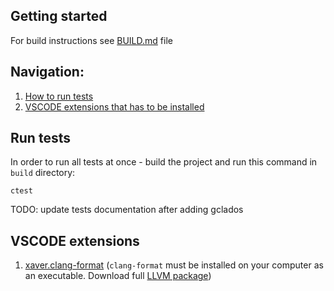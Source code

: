 ## Getting started

For build instructions see [BUILD.md](./BUILD.md) file

## Navigation:

1. [How to run tests](#run-tests)
2. [VSCODE extensions that has to be installed](#vscode-extensions)

## Run tests

In order to run all tests at once - build the project and run this command in `build` directory:

```shell
ctest
```

TODO: update tests documentation after adding gclados

## VSCODE extensions

1. [xaver.clang-format](https://github.com/xaverh/vscode-clang-format) (`clang-format` must be installed on your computer as an executable. Download full [LLVM package](https://github.com/llvm/llvm-project/releases/tag/llvmorg-15.0.2))
